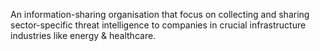 An information-sharing organisation that focus on collecting and sharing sector-specific threat intelligence to companies in crucial infrastructure industries like energy & healthcare.